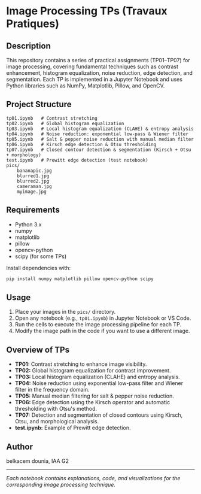 # Image Processing TPs (Travaux Pratiques)

## Description

This repository contains a series of practical assignments (TP01–TP07) for image processing, covering fundamental techniques such as contrast enhancement, histogram equalization, noise reduction, edge detection, and segmentation. Each TP is implemented in a Jupyter Notebook and uses Python libraries such as NumPy, Matplotlib, Pillow, and OpenCV.

## Project Structure

```
tp01.ipynb   # Contrast stretching
tp02.ipynb   # Global histogram equalization
tp03.ipynb   # Local histogram equalization (CLAHE) & entropy analysis
tp04.ipynb   # Noise reduction: exponential low-pass & Wiener filter
tp05.ipynb   # Salt & pepper noise reduction with manual median filter
tp06.ipynb   # Kirsch edge detection & Otsu thresholding
tp07.ipynb   # Closed contour detection & segmentation (Kirsch + Otsu + morphology)
test.ipynb   # Prewitt edge detection (test notebook)
pics/
    bananapic.jpg
    blurred1.jpg
    blurred2.jpg
    cameraman.jpg
    myimage.jpg
```

## Requirements

- Python 3.x
- numpy
- matplotlib
- pillow
- opencv-python
- scipy (for some TPs)

Install dependencies with:
```sh
pip install numpy matplotlib pillow opencv-python scipy
```

## Usage

1. Place your images in the `pics/` directory.
2. Open any notebook (e.g., `tp01.ipynb`) in Jupyter Notebook or VS Code.
3. Run the cells to execute the image processing pipeline for each TP.
4. Modify the image path in the code if you want to use a different image.

## Overview of TPs

- **TP01:** Contrast stretching to enhance image visibility.
- **TP02:** Global histogram equalization for contrast improvement.
- **TP03:** Local histogram equalization (CLAHE) and entropy analysis.
- **TP04:** Noise reduction using exponential low-pass filter and Wiener filter in the frequency domain.
- **TP05:** Manual median filtering for salt & pepper noise reduction.
- **TP06:** Edge detection using the Kirsch operator and automatic thresholding with Otsu's method.
- **TP07:** Detection and segmentation of closed contours using Kirsch, Otsu, and morphological analysis.
- **test.ipynb:** Example of Prewitt edge detection.

## Author

belkacem dounia, IAA G2

---

*Each notebook contains explanations, code, and visualizations for the corresponding image processing technique.*